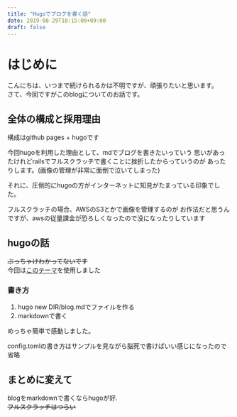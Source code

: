 ```yaml
---
title: "Hugoでブログを書く話"
date: 2019-08-29T18:15:00+09:00
draft: false
---
```


# はじめに

こんにちは、いつまで続けられるかは不明ですが、頑張りたいと思います。  
さて、今回ですがこのblogについてのお話です。  

## 全体の構成と採用理由

構成はgithub pages + hugoです

今回hugoを利用した理由として、mdでブログを書きたいっていう
思いがあったけれどrailsでフルスクラッチで書くことに挫折したからっていうのが
あったりします。(画像の管理が非常に面倒で泣いてしまった)

それに、圧倒的にhugoの方がインターネットに知見がたまっている印象でした。

フルスクラッチの場合、AWSのS3とかで画像を管理するのが
お作法だと思うんですが、awsの従量課金が恐ろしくなったので没になったりしています

## hugoの話

~~ぶっちゃけわかってないです~~  
今回は[このテーマ](https://nasust.com/hugo/theme/public_template/)を使用しました

### 書き方

1. hugo new DIR/blog.mdでファイルを作る
2. markdownで書く

めっちゃ簡単で感動しました。

config.tomlの書き方はサンプルを見ながら脳死で書けばいい感じになったので省略

## まとめに変えて

blogをmarkdownで書くならhugoが好.  
~~フルスクラッチはつらい~~
